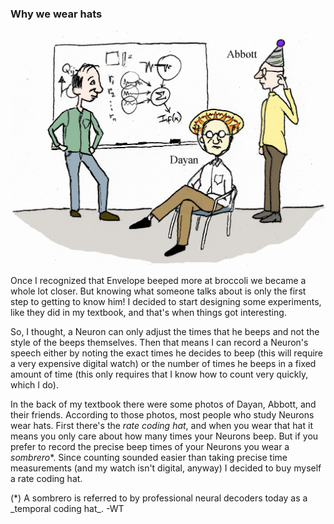 ### Why we wear hats

<img id="im-6" src="images/6.jpeg">

Once I recognized that Envelope beeped more at broccoli we became a whole lot closer. But knowing what someone talks about is only the first step to getting to know him! I decided to start designing some experiments, like they did in my textbook, and that's when things got interesting.

So, I thought, a Neuron can only adjust the times that he beeps and not the style of the beeps themselves. Then that means I can record a Neuron's speech either by noting the exact times he decides to beep (this will require a very expensive digital watch) or the number of times he beeps in a fixed amount of time (this only requires that I know how to count very quickly, which I do).

In the back of my textbook there were some photos of Dayan, Abbott, and their friends. According to those photos, most people who study Neurons wear hats. First there's the _rate coding hat_, and when you wear that hat it means you only care about how many times your Neurons beep. But if you prefer to record the precise beep times of your Neurons you wear a _sombrero_*. Since counting sounded easier than taking precise time measurements (and my watch isn't digital, anyway) I decided to buy myself a rate coding hat.

<p class="ed-note">
(*) A sombrero is referred to by professional neural decoders today as a _temporal coding hat_. -WT
</p>
